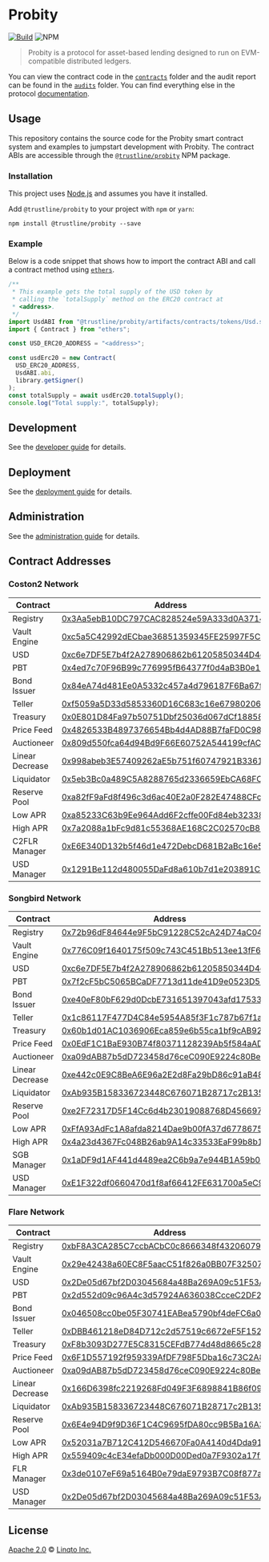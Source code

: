 # Probity

[![Build](https://github.com/trustline-inc/probity/actions/workflows/build.yml/badge.svg)](https://github.com/trustline-inc/probity/actions/workflows/build.yml) <img alt="NPM" src="https://img.shields.io/npm/l/@trustline/probity">

> Probity is a protocol for asset-based lending designed to run on EVM-compatible distributed ledgers.

You can view the contract code in the [`contracts`](./contracts) folder and the audit report can be found in the [`audits`](./audits) folder. You can find everything else in the protocol [documentation](https://docs.trustline.co/products/).

## Usage

This repository contains the source code for the Probity smart contract system and examples to jumpstart development with Probity. The contract ABIs are accessible through the [`@trustline/probity`](https://www.npmjs.com/package/@trustline/probity) NPM package.

### Installation

This project uses [Node.js](https://nodejs.org/en/) and assumes you have it installed.

Add `@trustline/probity` to your project with `npm` or `yarn`:

```
npm install @trustline/probity --save
```

### Example

Below is a code snippet that shows how to import the contract ABI and call a contract method using [`ethers`](https://docs.ethers.io/v5/).

```javascript
/**
 * This example gets the total supply of the USD token by
 * calling the `totalSupply` method on the ERC20 contract at
 * <address>.
 */
import UsdABI from "@trustline/probity/artifacts/contracts/tokens/Usd.sol/USD.json";
import { Contract } from "ethers";

const USD_ERC20_ADDRESS = "<address>";

const usdErc20 = new Contract(
  USD_ERC20_ADDRESS,
  UsdABI.abi,
  library.getSigner()
);
const totalSupply = await usdErc20.totalSupply();
console.log("Total supply:", totalSupply);
```

## Development

See the [developer guide](./docs/development.md) for details.

## Deployment

See the [deployment guide](./docs/deployment.md) for details.

## Administration

See the [administration guide](./docs/administration.md) for details.

## Contract Addresses

### Coston2 Network

| Contract        | Address                                                                                                                                 |
| --------------- | --------------------------------------------------------------------------------------------------------------------------------------- |
| Registry        | [0x3Aa5ebB10DC797CAC828524e59A333d0A371443c](https://coston2-explorer.flare.network/address/0x3Aa5ebB10DC797CAC828524e59A333d0A371443c) |
| Vault Engine    | [0xc5a5C42992dECbae36851359345FE25997F5C42d](https://coston2-explorer.flare.network/address/0xc5a5C42992dECbae36851359345FE25997F5C42d) |
| USD             | [0xc6e7DF5E7b4f2A278906862b61205850344D4e7d](https://coston2-explorer.flare.network/address/0xc6e7DF5E7b4f2A278906862b61205850344D4e7d) |
| PBT             | [0x4ed7c70F96B99c776995fB64377f0d4aB3B0e1C1](https://coston2-explorer.flare.network/address/0x4ed7c70F96B99c776995fB64377f0d4aB3B0e1C1) |
| Bond Issuer     | [0x84eA74d481Ee0A5332c457a4d796187F6Ba67fEB](https://coston2-explorer.flare.network/address/0x84eA74d481Ee0A5332c457a4d796187F6Ba67fEB) |
| Teller          | [0xf5059a5D33d5853360D16C683c16e67980206f36](https://coston2-explorer.flare.network/address/0xf5059a5D33d5853360D16C683c16e67980206f36) |
| Treasury        | [0x0E801D84Fa97b50751Dbf25036d067dCf18858bF](https://coston2-explorer.flare.network/address/0x0E801D84Fa97b50751Dbf25036d067dCf18858bF) |
| Price Feed      | [0x4826533B4897376654Bb4d4AD88B7faFD0C98528](https://coston2-explorer.flare.network/address/0x4826533B4897376654Bb4d4AD88B7faFD0C98528) |
| Auctioneer      | [0x809d550fca64d94Bd9F66E60752A544199cfAC3D](https://coston2-explorer.flare.network/address/0x809d550fca64d94Bd9F66E60752A544199cfAC3D) |
| Linear Decrease | [0x998abeb3E57409262aE5b751f60747921B33613E](https://coston2-explorer.flare.network/address/0x998abeb3E57409262aE5b751f60747921B33613E) |
| Liquidator      | [0x5eb3Bc0a489C5A8288765d2336659EbCA68FCd00](https://coston2-explorer.flare.network/address/0x5eb3Bc0a489C5A8288765d2336659EbCA68FCd00) |
| Reserve Pool    | [0xa82fF9aFd8f496c3d6ac40E2a0F282E47488CFc9](https://coston2-explorer.flare.network/address/0xa82fF9aFd8f496c3d6ac40E2a0F282E47488CFc9) |
| Low APR         | [0xa85233C63b9Ee964Add6F2cffe00Fd84eb32338f](https://coston2-explorer.flare.network/address/0xa85233C63b9Ee964Add6F2cffe00Fd84eb32338f) |
| High APR        | [0x7a2088a1bFc9d81c55368AE168C2C02570cB814F](https://coston2-explorer.flare.network/address/0x7a2088a1bFc9d81c55368AE168C2C02570cB814F) |
| C2FLR Manager   | [0xE6E340D132b5f46d1e472DebcD681B2aBc16e57E](https://coston2-explorer.flare.network/address/0xE6E340D132b5f46d1e472DebcD681B2aBc16e57E) |
| USD Manager     | [0x1291Be112d480055DaFd8a610b7d1e203891C274](https://coston2-explorer.flare.network/address/0x1291Be112d480055DaFd8a610b7d1e203891C274) |

### Songbird Network

| Contract        | Address                                                                                                                                  |
| --------------- | ---------------------------------------------------------------------------------------------------------------------------------------- |
| Registry        | [0x72b96dF84644e9F5bC91228C52cA24D74aC04558](https://songbird-explorer.flare.network/address/0x72b96dF84644e9F5bC91228C52cA24D74aC04558) |
| Vault Engine    | [0x776C09f1640175f509c743C451Bb513ee13fF67A](https://songbird-explorer.flare.network/address/0x776C09f1640175f509c743C451Bb513ee13fF67A) |
| USD             | [0xc6e7DF5E7b4f2A278906862b61205850344D4e7d](https://songbird-explorer.flare.network/address/0xc6e7DF5E7b4f2A278906862b61205850344D4e7d) |
| PBT             | [0x7f2cF5bC5065BCaDF7713d11de41D9e0523D574e](https://songbird-explorer.flare.network/address/0x7f2cF5bC5065BCaDF7713d11de41D9e0523D574e) |
| Bond Issuer     | [0xe40eF80bF629d0DcbE731651397043afd1753355](https://songbird-explorer.flare.network/address/0xe40eF80bF629d0DcbE731651397043afd1753355) |
| Teller          | [0x1c86117F477D4C84e5954A85f3F1c787b67f1a31](https://songbird-explorer.flare.network/address/0x1c86117F477D4C84e5954A85f3F1c787b67f1a31) |
| Treasury        | [0x60b1d01AC1036906Eca859e6b55ca1bf9cAB92EF](https://songbird-explorer.flare.network/address/0x60b1d01AC1036906Eca859e6b55ca1bf9cAB92EF) |
| Price Feed      | [0x0EdF1C1BaE930B74f80371128239Ab5f584aADF1](https://songbird-explorer.flare.network/address/0x0EdF1C1BaE930B74f80371128239Ab5f584aADF1) |
| Auctioneer      | [0xa09dAB87b5dD723458d76ceC090E9224c80Be3a7](https://songbird-explorer.flare.network/address/0xa09dAB87b5dD723458d76ceC090E9224c80Be3a7) |
| Linear Decrease | [0xe442c0E9C8BeA6E96a2E2d8Fa29bD86c91aB487a](https://songbird-explorer.flare.network/address/0xe442c0E9C8BeA6E96a2E2d8Fa29bD86c91aB487a) |
| Liquidator      | [0xAb935B158336723448C676071B28717c2B135ffd](https://songbird-explorer.flare.network/address/0xAb935B158336723448C676071B28717c2B135ffd) |
| Reserve Pool    | [0xe2F72317D5F14Cc6d4b23019088768D456697fd6](https://songbird-explorer.flare.network/address/0xe2F72317D5F14Cc6d4b23019088768D456697fd6) |
| Low APR         | [0xFfA93AdFc1A8afda8214Dae9b00fA37d67786754](https://songbird-explorer.flare.network/address/0xFfA93AdFc1A8afda8214Dae9b00fA37d67786754) |
| High APR        | [0x4a23d4367Fc048B26ab9A14c33533EaF99b8b170](https://songbird-explorer.flare.network/address/0x4a23d4367Fc048B26ab9A14c33533EaF99b8b170) |
| SGB Manager     | [0x1aDF9d1AF441d4489ea2C6b9a7e944B1A59b0e98](https://songbird-explorer.flare.network/address/0x1aDF9d1AF441d4489ea2C6b9a7e944B1A59b0e98) |
| USD Manager     | [0xE1F322df0660470d1f8af66412FE631700a5eC95](https://songbird-explorer.flare.network/address/0xE1F322df0660470d1f8af66412FE631700a5eC95) |

### Flare Network

| Contract        | Address                                                                                                                               |
| --------------- | ------------------------------------------------------------------------------------------------------------------------------------- |
| Registry        | [0xbF8A3CA285C7ccbACbC0c8666348f432060794Aa](https://flare-explorer.flare.network/address/0xbF8A3CA285C7ccbACbC0c8666348f432060794Aa) |
| Vault Engine    | [0x29e42438a60EC8F5aacC51f826a0BB07F32507bb](https://flare-explorer.flare.network/address/0x29e42438a60EC8F5aacC51f826a0BB07F32507bb) |
| USD             | [0x2De05d67bf2D03045684a48Ba269A09c51F53A6f](https://flare-explorer.flare.network/address/0x2De05d67bf2D03045684a48Ba269A09c51F53A6f) |
| PBT             | [0x2d552d09c96A4c3d57924A636038CcceC2DF2c5e](https://flare-explorer.flare.network/address/0x2d552d09c96A4c3d57924A636038CcceC2DF2c5e) |
| Bond Issuer     | [0x046508cc0be05F30741EABea5790bf4deFC6a079](https://flare-explorer.flare.network/address/0x046508cc0be05F30741EABea5790bf4deFC6a079) |
| Teller          | [0xDBB461218eD84D712c2d57519c6672eF5F1529E9](https://flare-explorer.flare.network/address/0xDBB461218eD84D712c2d57519c6672eF5F1529E9) |
| Treasury        | [0xF8b3093D277E5C8315CEFdB774d48d8665c28Bb8](https://flare-explorer.flare.network/address/0xF8b3093D277E5C8315CEFdB774d48d8665c28Bb8) |
| Price Feed      | [0x6F1D557192f959339AfDF798F5Dba16c73C2A863](https://flare-explorer.flare.network/address/0x6F1D557192f959339AfDF798F5Dba16c73C2A863) |
| Auctioneer      | [0xa09dAB87b5dD723458d76ceC090E9224c80Be3a7](https://flare-explorer.flare.network/address/0xa09dAB87b5dD723458d76ceC090E9224c80Be3a7) |
| Linear Decrease | [0x166D6398fc2219268Fd049F3F6898841B86f0970](https://flare-explorer.flare.network/address/0x166D6398fc2219268Fd049F3F6898841B86f0970) |
| Liquidator      | [0xAb935B158336723448C676071B28717c2B135ffd](https://flare-explorer.flare.network/address/0xAb935B158336723448C676071B28717c2B135ffd) |
| Reserve Pool    | [0x6E4e94D9f9D36F1C4C9695fDA80cc9B5Ba16A3c5](https://flare-explorer.flare.network/address/0x6E4e94D9f9D36F1C4C9695fDA80cc9B5Ba16A3c5) |
| Low APR         | [0x52031a7B712C412D546670Fa0A4140d4Dda91641](https://flare-explorer.flare.network/address/0x52031a7B712C412D546670Fa0A4140d4Dda91641) |
| High APR        | [0x559409c4cE34efaDb000D00Ded0a7F9302a17f9C](https://flare-explorer.flare.network/address/0x559409c4cE34efaDb000D00Ded0a7F9302a17f9C) |
| FLR Manager     | [0x3de0107eF69a5164B0e79daE9793B7C08f877aDb](https://flare-explorer.flare.network/address/0x3de0107eF69a5164B0e79daE9793B7C08f877aDb) |
| USD Manager     | [0x2De05d67bf2D03045684a48Ba269A09c51F53A6f](https://flare-explorer.flare.network/address/0x2De05d67bf2D03045684a48Ba269A09c51F53A6f) |

## License

[Apache 2.0](./LICENSE.md) © [Linqto Inc.](https://linqto.com)
